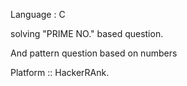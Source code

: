 Language : C

solving "PRIME NO." based question.

And pattern question based on numbers

Platform :: HackerRAnk.
